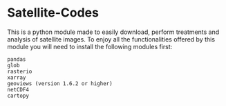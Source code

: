 # Satellite-Codes

This is a python module made to easily download, perform treatments and analysis of satellite images. To enjoy all the functionalities offered by this module you will need to install the following modules first:

    pandas
    glob
    rasterio
    xarray
    geoviews (version 1.6.2 or higher)
    netCDF4
    cartopy
